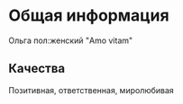 # Общая информация
Ольга 
пол:женский 
"Amo vitam"
## Качества
Позитивная, ответственная, миролюбивая
